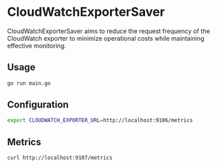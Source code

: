 # CloudWatchExporterSaver
CloudWatchExporterSaver aims to reduce the request frequency of the CloudWatch exporter to minimize operational costs while maintaining effective monitoring. 

## Usage

```bash
go run main.go
```

## Configuration

```bash
export CLOUDWATCH_EXPORTER_URL=http://localhost:9106/metrics
```

## Metrics

```bash
curl http://localhost:9107/metrics
```
